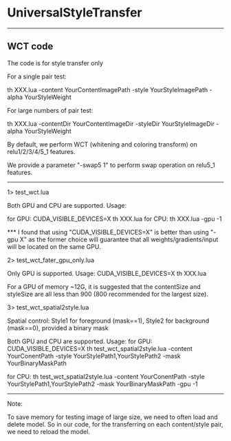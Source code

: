 # UniversalStyleTransfer
-------------------------------------------------------------------
WCT code
-------------------------------------------------------------------

The code is for style transfer only

For a single pair test:

   th XXX.lua -content YourContentImagePath -style YourStyleImagePath -alpha YourStyleWeight

For large numbers of pair test:

   th XXX.lua -contentDir YourContentImageDir -styleDir YourStyleImageDir -alpha YourStyleWeight

By default, we perform WCT (whitening and coloring transform) on relu1/2/3/4/5_1 features. 

We provide a parameter "-swap5 1" to perform swap operation on relu5_1 features. 


---------------------------------------------------------------------

1> test_wct.lua

   Both GPU and CPU are supported. Usage:

   for GPU: CUDA_VISIBLE_DEVICES=X th XXX.lua 
   for CPU: th XXX.lua -gpu -1

*** I found that using "CUDA_VISIBLE_DEVICES=X" is better than using "-gpu X" as the former choice will guarantee that all weights/gradients/input will be located on the same GPU.

2> test_wct_fater_gpu_only.lua

   Only GPU is supported. Usage:
   CUDA_VISIBLE_DEVICES=X th XXX.lua 

   For a GPU of memory ~12G, it is suggested that the contentSize and styleSize are all less than 900 (800 recommended for the largest size).

3>  test_wct_spatial2style.lua

   Spatial control: Style1 for foreground (mask==1), Style2 for background (mask==0), provided a binary mask

   Both GPU and CPU are supported. Usage:
   for GPU: CUDA_VISIBLE_DEVICES=X th test_wct_spatial2style.lua -content YourConentPath -style YourStylePath1,YourStylePath2 -mask YourBinaryMaskPath

   for CPU: th test_wct_spatial2style.lua -content YourConentPath -style YourStylePath1,YourStylePath2 -mask YourBinaryMaskPath -gpu -1

----------------------------------------------------------------------

Note:

To save memory for testing image of large size, we need to often load and delete model. So in our code, for the transferring on each content/style pair, we need to reload the model.
